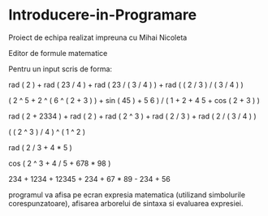 # Introducere-in-Programare
Proiect de echipa realizat impreuna cu Mihai Nicoleta 

Editor de formule matematice


Pentru un input scris de forma:

rad ( 2 ) + rad ( 23 / 4 ) + rad ( 23 / ( 3 / 4 ) ) + rad ( ( 2 / 3 ) / ( 3 / 4 ) )

( 2 ^ 5 + 2 ^ ( 6 ^ ( 2 + 3 ) ) + sin ( 45 ) + 5  6 ) / ( 1 + 2 + 4  5 + cos ( 2 + 3 ) )

rad ( 2 + 2334 ) + rad ( 2 ) + rad ( 2 ^ 3 ) + rad ( 2 / 3 ) + rad ( 2 / ( 3 / 4 ) )

( ( 2 ^ 3 ) / 4 ) ^ ( 1 ^ 2 )

rad ( 2 / 3 + 4 * 5 ) 

cos ( 2 ^ 3 + 4 / 5 + 678 * 98 ) 

234 + 1234 + 12345 + 234 + 67 * 89 - 234 + 56 

programul va afisa pe ecran expresia matematica (utilizand simbolurile corespunzatoare), afisarea arborelui de sintaxa si evaluarea expresiei. 

